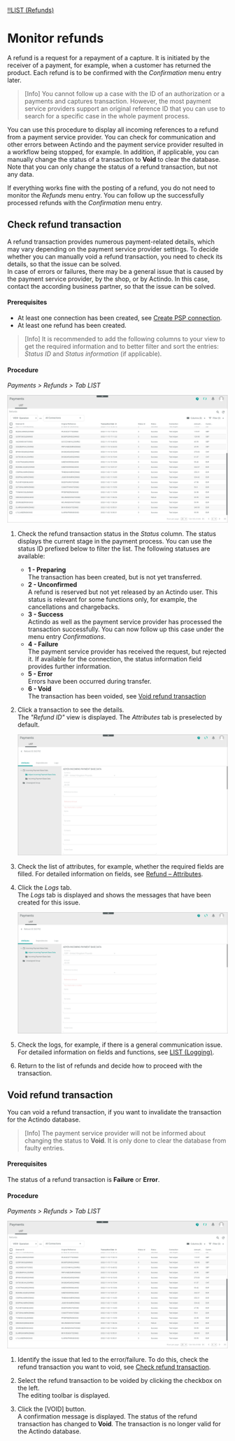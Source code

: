 [!!LIST (Refunds)](../UserInterface/03a_ListRefunds.md)

# Monitor refunds

A refund is a request for a repayment of a capture. It is initiated by the receiver of a payment, for example, when a customer has returned the product. Each refund is to be confirmed with the *Confirmation* menu entry later.

> [Info] You cannot follow up a case with the ID of an authorization or a payments and captures transaction. However, the most payment service providers support an original reference ID that you can use to search for a specific case in the whole payment process.

You can use this procedure to display all incoming references to a refund from a payment service provider. You can check for communication and other errors between Actindo and the payment service provider resulted in a workflow being stopped, for example. In addition, if applicable, you can manually change the status of a transaction to **Void** to clear the database. Note that you can only change the status of a refund transaction, but not any data.
   
If everything works fine with the posting of a refund, you do not need to monitor the *Refunds* menu entry. You can follow up the successfully processed refunds with the *Confirmation* menu entry. 



## Check refund transaction

A refund transaction provides numerous payment-related details, which may vary depending on the payment service provider settings. To decide whether you can manually void a refund transaction, you need to check its details, so that the issue can be solved.   
In case of errors or failures, there may be a general issue that is caused by the payment service provider, by the shop, or by Actindo. In this case, contact the according business partner, so that the issue can be solved.  


#### Prerequisites

- At least one connection has been created, see [Create PSP connection](../Integration/01_ManageConnection.md#create-psp-connection).
- At least one refund has been created.

> [Info] It is recommended to add the following columns to your view to get the required information and to better filter and sort the entries: *Status ID* and *Status information* (if applicable).


#### Procedure   

*Payments > Refunds > Tab LIST* 

![Refund transactions](../../Assets/Screenshots/Payments/Refunds/LISTRefunds.png "[Refund transactions]")

1. Check the refund transaction status in the *Status* column. The status displays the current stage in the payment process. You can use the status ID prefixed below to filter the list. The following statuses are available:   
    - **1 - Preparing**  
        The transaction has been created, but is not yet transferred.
    - **2 - Unconfirmed**   
        A refund is reserved but not yet released by an Actindo user. This status is relevant for some functions only, for example, the cancellations and chargebacks.
    - **3 - Success**  
        Actindo as well as the payment service provider has processed the transaction successfully. 
        You can now follow up this case under the menu entry *Confirmations*. <!---Stefan ist das richtig?--> 
    - **4 - Failure**   
        The payment service provider has received the request, but rejected it. If available for the connection, the status information field provides further information.
    - **5 - Error**   
        Errors have been occurred during transfer.
    - **6 - Void**   
        The transaction has been voided, see [Void refund transaction](#void-refund-transaction)
    
2. Click a transaction to see the details.   
    The *"Refund ID"* view is displayed. The *Attributes* tab is preselected by default.    

    ![Attributes](../../Assets/Screenshots/Payments/Refunds/AttributesRefund.png "[Attributes]")

3. Check the list of attributes, for example, whether the required fields are filled. For detailed information on fields, see [Refund &ndash; Attributes](../UserInterface/03a_ListRefunds.md#refund-–-attributes).

4. Click the *Logs* tab.   
    The *Logs* tab is displayed and shows the messages that have been created for this issue. 

    ![Logs](../../Assets/Screenshots/Payments/Refunds/AttributesRefund.png "[Logs]")

5. Check the logs, for example, if there is a general communication issue.
    For detailed information on fields and functions, see [LIST (Logging)](../UserInterface/07a_ListLogging.md).

     
6. Return to the list of refunds and decide how to proceed with the transaction.



## Void refund transaction

You can void a refund transaction, if you want to invalidate the transaction for the Actindo database. 

> [Info] The payment service provider will not be informed about changing the status to **Void**. It is only done to clear the database from faulty entries.

#### Prerequisites

The status of a refund transaction is **Failure** or **Error**. 

#### Procedure

*Payments > Refunds > Tab LIST*

![Refund transactions](../../Assets/Screenshots/Payments/Refunds/LISTRefunds.png "[Refund transactions]")

 1. Identify the issue that led to the error/failure. To do this, check the refund transaction you want to void, see [Check refund transaction](#check-refund-transaction).

2. Select the refund transaction to be voided by clicking the checkbox on the left.   
    The editing toolbar is displayed.

3. Click the [VOID] button.   
    A confirmation message is displayed. The status of the refund transaction has changed to **Void**. The transaction is no longer valid for the Actindo database.
